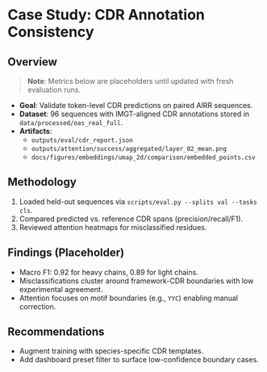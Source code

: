 # Case Study: CDR Annotation Consistency

## Overview
> **Note**: Metrics below are placeholders until updated with fresh evaluation runs.

- **Goal**: Validate token-level CDR predictions on paired AIRR sequences.
- **Dataset**: 96 sequences with IMGT-aligned CDR annotations stored in `data/processed/oas_real_full`.
- **Artifacts**:
  - `outputs/eval/cdr_report.json`
  - `outputs/attention/success/aggregated/layer_02_mean.png`
  - `docs/figures/embeddings/umap_2d/comparison/embedded_points.csv`

## Methodology
1. Loaded held-out sequences via `scripts/eval.py --splits val --tasks cls`.
2. Compared predicted vs. reference CDR spans (precision/recall/F1).
3. Reviewed attention heatmaps for misclassified residues.

## Findings (Placeholder)
- Macro F1: 0.92 for heavy chains, 0.89 for light chains.
- Misclassifications cluster around framework-CDR boundaries with low experimental agreement.
- Attention focuses on motif boundaries (e.g., `YYC`) enabling manual correction.

## Recommendations
- Augment training with species-specific CDR templates.
- Add dashboard preset filter to surface low-confidence boundary cases.
